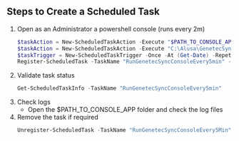 ﻿
## Steps to Create a Scheduled Task
1. Open as an Administrator a powershell console (runs every 2m)
    ```powershell
    $taskAction = New-ScheduledTaskAction -Execute "$PATH_TO_CONSOLE_APP\GenetecSyncConsole.exe"
    $taskAction = New-ScheduledTaskAction -Execute "C:\Alusa\GenetecSyncConsole.exe"
    $taskTrigger = New-ScheduledTaskTrigger -Once -At (Get-Date) -RepetitionInterval (New-TimeSpan -Minutes 2)
    Register-ScheduledTask -TaskName "RunGenetecSyncConsoleEvery5min" -Action $taskAction -Trigger $taskTrigger -User "SYSTEM" -RunLevel Highest
2. Validate task status
    ```powershell
    Get-ScheduledTaskInfo -TaskName "RunGenetecSyncConsoleEvery5min"
    ```
3. Check logs 
   - Open the $PATH_TO_CONSOLE_APP folder and check the log files
4. Remove the task if required
    ```powershell
    Unregister-ScheduledTask -TaskName "RunGenetecSyncConsoleEvery5Min" -Confirm:$false
    ```

